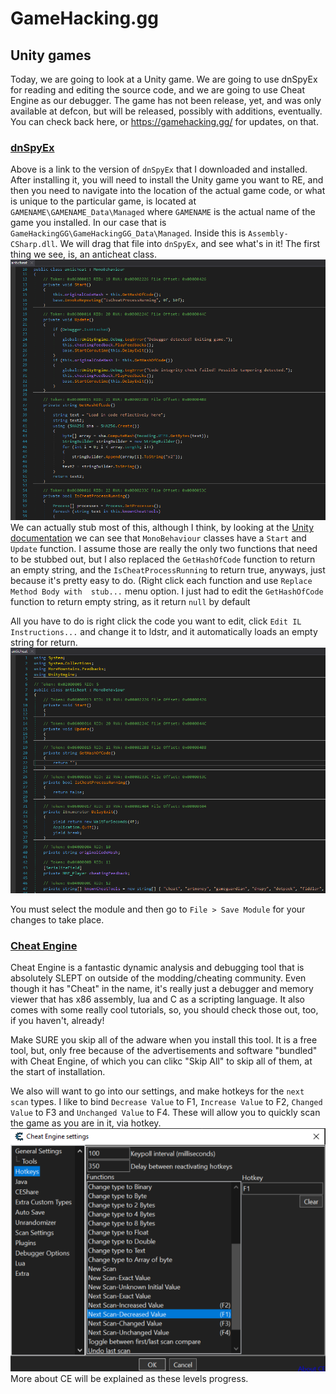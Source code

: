 # GameHacking.gg

## Unity games
Today, we are going to look at a Unity game. We are going to use dnSpyEx for reading and editing the source code, and we are 
going to use Cheat Engine as our debugger. The game has not been release, yet, and was only available at defcon, but will 
be released, possibly with additions, eventually. You can check back here, or https://gamehacking.gg/ for updates, on that.

### [dnSpyEx](https://github.com/dnSpyEx/dnSpy/releases)
Above is a link to the version of `dnSpyEx` that I downloaded and installed. After installing it, you will need to install 
the Unity game you want to RE, and then you need to navigate into the location of the actual game code, or what is unique 
to the particular game, is located at `GAMENAME\GAMENAME_Data\Managed` where `GAMENAME` is the actual name of the game you
installed. In our case that is `GameHackingGG\GameHackingGG_Data\Managed`.  Inside this is `Assembly-CSharp.dll`. We will 
drag that file into `dnSpyEx`, and see what's in it! The first thing we see, is, an anticheat class.
<br/>
<img alt="Level 4 DNSpy" src="L0 dnSpy anticheat.png" title="DNSpy IL COde" />
<br/>
We can actually stub most of this, although I think, by looking at the [Unity documentation](https://docs.unity3d.com/ScriptReference/MonoBehaviour.html)
we can see that `MonoBehaviour` classes have a `Start` and `Update` function. I assume those are really the only two functions
that need to be stubbed out, but I also replaced the `GetHashOfCode` function to return an empty string, and the `IsCheatProcessRunning`
to return true, anyways, just because it's pretty easy to do. (Right click each function and use `Replace Method Body with 
stub...` menu option. I just had to edit the `GetHashOfCode` function to return empty string, as it return `null` by default

All you have to do is right click the code you want to edit, click `Edit IL Instructions...` and change it to ldstr, and 
it automatically loads an empty string for return.
<br/>
<img alt="Level 4 DNSpy" src="L0 dnSpy anticheat stubbed.png" title="DNSpy IL COde" />
<br/>

You must select the module and then go to `File > Save Module` for your changes to take place.

### [Cheat Engine](https://www.cheatengine.org/)
Cheat Engine is a fantastic dynamic analysis and debugging tool that is absolutely SLEPT on outside of the modding/cheating 
community. Even though it has "Cheat" in the name, it's really just a debugger and memory viewer that has x86 assembly,
lua and C as a scripting language. It also comes with some really cool tutorials, so, you should check those out, too, if
you haven't, already! 

Make SURE you skip all of the adware when you install this tool. It is a free tool, but, only free because of the advertisements
and software "bundled" with Cheat Engine, of which you can clikc "Skip All" to skip all of them, at the start of installation.

We also will want to go into our settings, and make hotkeys for the `next scan` types. I like to bind `Decrease Value` to
F1, `Increase Value` to F2, `Changed Value` to F3 and `Unchanged Value` to F4. These will allow you to quickly scan the game
as you are in it, via hotkey.
<br/>
<img alt="CE Settings" src="L0 CE Settings.png" title="CE Settings" />
<br/>
More about CE will be explained as these levels progress.
